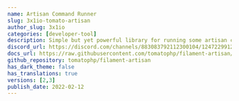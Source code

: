 ```yaml
---
name: Artisan Command Runner
slug: 3x1io-tomato-artisan
author_slug: 3x1io
categories: [developer-tool]
description: Simple but yet powerful library for running some artisan commands.
discord_url: https://discord.com/channels/883083792112300104/1247229912373395559
docs_url: https://raw.githubusercontent.com/tomatophp/filament-artisan/master/README.md
github_repository: tomatophp/filament-artisan
has_dark_theme: false
has_translations: true
versions: [2,3]
publish_date: 2022-02-12
---
```

